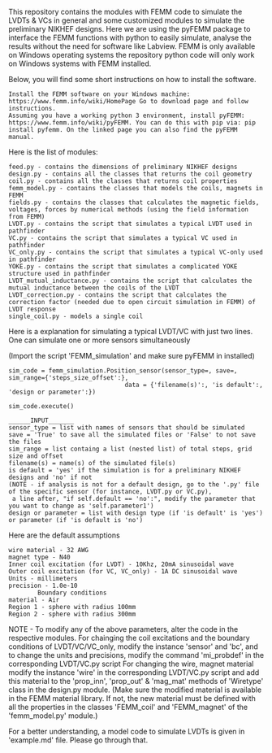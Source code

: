 
This repository contains the modules with FEMM code to simulate the LVDTs & VCs in general and some customized modules to simulate the preliminary NIKHEF designs.
Here we are using the pyFEMM package to interface the FEMM functions with python to easily simulate, analyse the results without the need for software like Labview. FEMM is only available on Windows operating systems the repository python code will only work on Windows systems with FEMM installed.

Below, you will find some short instructions on how to install the software. 

    Install the FEMM software on your Windows machine: https://www.femm.info/wiki/HomePage Go to download page and follow instructions.
    Assuming you have a working python 3 environment, install pyFEMM: https://www.femm.info/wiki/pyFEMM. You can do this with pip via: pip install pyfemm. On the linked page you can also find the pyFEMM manual.

Here is the list of modules:

    feed.py - contains the dimensions of preliminary NIKHEF designs
    design.py - contains all the classes that returns the coil geometry
    coil.py - contains all the classes that returns coil properties  
    femm_model.py - contains the classes that models the coils, magnets in FEMM
    fields.py - contains the classes that calculates the magnetic fields, voltages, forces by numerical methods (using the field information from FEMM)
    LVDT.py - contains the script that simulates a typical LVDT used in pathfinder
    VC.py - contains the script that simulates a typical VC used in pathfinder
    VC_only.py - contains the script that simulates a typical VC-only used in pathfinder
    YOKE.py - contains the script that simulates a complicated YOKE structure used in pathfinder
    LVDT_mutual_inductance.py - contains the script that calculates the mutual inductance between the coils of the LVDT
    LVDT_correction.py - contains the script that calculates the correction factor (needed due to open circuit simulation in FEMM) of LVDT response  
    single_coil.py - models a single coil

Here is a explanation for simulating a typical LVDT/VC with just two lines. One can simulate one or more sensors simultaneously

(Import the script 'FEMM_simulation' and make sure pyFEMM in installed)

    sim_code = femm_simulation.Position_sensor(sensor_type=, save=, sim_range={'steps_size_offset':},
                                    data = {'filename(s)':, 'is default':, 'design or parameter':})

    sim_code.execute()

    ______INPUT_______
    sensor_type = list with names of sensors that should be simulated
    save = 'True' to save all the simulated files or 'False' to not save the files
    sim_range = list containg a list (nested list) of total steps, grid size and offset
    filename(s) = name(s) of the simulated file(s) 
    is default = 'yes' if the simulation is for a preliminary NIKHEF designs and 'no' if not
    (NOTE - if analysis is not for a default design, go to the '.py' file of the specific sensor (for instance, LVDT.py or VC.py), 
     a line after, "if self.default == 'no':", modify the parameter that you want to change as 'self.parameter1')
    design or parameter = list with design type (if 'is default' is 'yes') or parameter (if 'is default is 'no')
    
Here are the default assumptions

    wire material - 32 AWG
    magnet type - N40
    Inner coil excitation (for LVDT) - 10Khz, 20mA sinusoidal wave
    Outer coil excitation (for VC, VC_only) - 1A DC sinusoidal wave
    Units - millimeters
    precision - 1.0e-10
            Boundary conditions 
    material - Air
    Region 1 - sphere with radius 100mm
    Region 2 - sphere with radius 300mm
NOTE - To modify any of the above parameters, alter the code in the respective modules. 
For chainging the coil excitations and the boundary conditions of LVDT/VC/VC_only, modify the instance 'sensor' and 'bc', and to change the units and precisions, modify the command 'mi_probdef' in the corresponding LVDT/VC.py script 
For changing the wire, magnet material modify the instance 'wire' in the corresponding LVDT/VC.py script and add this material to the 'prop_inn', 'prop_out' & 'mag_mat' methods of 'Wiretype' class in the design.py module. 
(Make sure the modified material is available in the FEMM material library. If not, the new material must be defined with all the properties in the classes 'FEMM_coil' and 'FEMM_magnet' of the 'femm_model.py' module.)
    

For a better understanding, a model code to simulate LVDTs is given in 'example.md' file. Please go through that.   